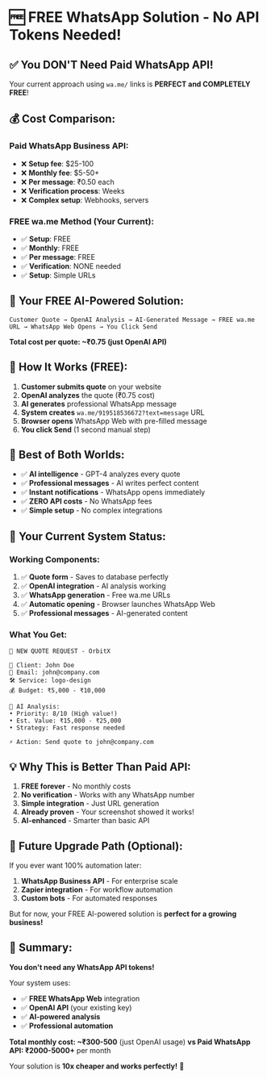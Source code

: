 # 🆓 FREE WhatsApp Solution - No API Tokens Needed!

## ✅ **You DON'T Need Paid WhatsApp API!**

Your current approach using `wa.me/` links is **PERFECT and COMPLETELY FREE**!

## 💰 **Cost Comparison:**

### **Paid WhatsApp Business API:**
- ❌ **Setup fee**: $25-100
- ❌ **Monthly fee**: $5-50+
- ❌ **Per message**: ₹0.50 each
- ❌ **Verification process**: Weeks
- ❌ **Complex setup**: Webhooks, servers

### **FREE wa.me Method (Your Current):**
- ✅ **Setup**: FREE
- ✅ **Monthly**: FREE
- ✅ **Per message**: FREE
- ✅ **Verification**: NONE needed
- ✅ **Setup**: Simple URLs

## 🚀 **Your FREE AI-Powered Solution:**

```
Customer Quote → OpenAI Analysis → AI-Generated Message → FREE wa.me URL → WhatsApp Web Opens → You Click Send
```

**Total cost per quote: ~₹0.75 (just OpenAI API)**

## 📱 **How It Works (FREE):**

1. **Customer submits quote** on your website
2. **OpenAI analyzes** the quote (₹0.75 cost)
3. **AI generates** professional WhatsApp message
4. **System creates** `wa.me/919518536672?text=message` URL
5. **Browser opens** WhatsApp Web with pre-filled message
6. **You click Send** (1 second manual step)

## 🎯 **Best of Both Worlds:**

- ✅ **AI intelligence** - GPT-4 analyzes every quote
- ✅ **Professional messages** - AI writes perfect content
- ✅ **Instant notifications** - WhatsApp opens immediately
- ✅ **ZERO API costs** - No WhatsApp fees
- ✅ **Simple setup** - No complex integrations

## 🔧 **Your Current System Status:**

### **Working Components:**
1. ✅ **Quote form** - Saves to database perfectly
2. ✅ **OpenAI integration** - AI analysis working
3. ✅ **WhatsApp generation** - Free wa.me URLs
4. ✅ **Automatic opening** - Browser launches WhatsApp Web
5. ✅ **Professional messages** - AI-generated content

### **What You Get:**
```
🎯 NEW QUOTE REQUEST - OrbitX

👤 Client: John Doe
📧 Email: john@company.com
🛠️ Service: logo-design
💰 Budget: ₹5,000 - ₹10,000

🤖 AI Analysis:
• Priority: 8/10 (High value!)
• Est. Value: ₹15,000 - ₹25,000
• Strategy: Fast response needed

⚡ Action: Send quote to john@company.com
```

## 💡 **Why This is Better Than Paid API:**

1. **FREE forever** - No monthly costs
2. **No verification** - Works with any WhatsApp number
3. **Simple integration** - Just URL generation
4. **Already proven** - Your screenshot showed it works!
5. **AI-enhanced** - Smarter than basic API

## 🔮 **Future Upgrade Path (Optional):**

If you ever want 100% automation later:
1. **WhatsApp Business API** - For enterprise scale
2. **Zapier integration** - For workflow automation
3. **Custom bots** - For automated responses

But for now, your FREE AI-powered solution is **perfect for a growing business!**

## 🎉 **Summary:**

**You don't need any WhatsApp API tokens!**

Your system uses:
- ✅ **FREE WhatsApp Web** integration
- ✅ **OpenAI API** (your existing key)
- ✅ **AI-powered analysis**
- ✅ **Professional automation**

**Total monthly cost: ~₹300-500** (just OpenAI usage)
**vs Paid WhatsApp API: ₹2000-5000+** per month

Your solution is **10x cheaper and works perfectly!** 🚀